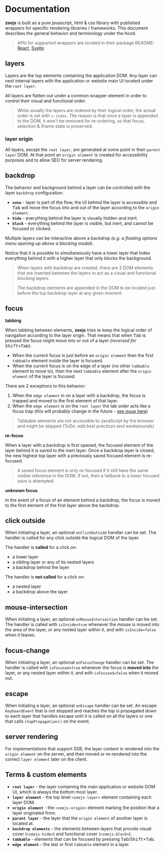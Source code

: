# Documentation

**zeejs** is built as a pure javascript, html & css library with published wrappers for specific rendering libraries / frameworks. This document describes the general behavior and terminology under the hood.

> APIs for supported wrappers are located in their package README: [React](https://github.com/idoros/zeejs/tree/master/packages/react), [Svelte](https://github.com/idoros/zeejs/tree/master/packages/svelte)

## layers

Layers are the top elements containing the application DOM. Any layer can nest internal layers with the application or website main UI located under the `root layer`.

All layers are flatten out under a common wrapper element in order to control their visual and functional order.

> While usually the layers are ordered by their logical order, the actual order is set with `z-index`. The reason is that once a layer is appended to the DOM, it won't be removed for re-ordering, so that focus, selection & iframe state is preserved.

### layer origin

All layers, except the `root layer`, are generated at some point in their `parent layer` DOM. At that point an `origin element` is created for accessibility purposes and to allow SEO for server rendering.

## backdrop

The behavior and background behind a layer can be controlled with the layer `backdrop` configuration:

-   **`none`** - layer is part of the flow, the UI behind the layer is accessible and <kbd>Tab</kbd> will move the focus into and out of the layer according to the `origin element`.
-   **`hide`** - everything behind the layer is visually hidden and inert.
-   **`block`** - everything behind the layer is visible, but inert, and cannot be focused or clicked.

Multiple layers can be interactive above a backdrop _(e.g. a floating options menu opening up above a blocking modal)_.

Notice that it is possible to simultaneously have a lower layer that hides everything behind it with a higher layer that only blocks the background.

> When layers with backdrop are created, there are 2 DOM elements that are inserted between the layers to act as a visual and functional blocking layers.
>
> The backdrop elements are appended in the DOM to be located just before the top backdrop layer at any given moment.

## focus

**tabbing**

When tabbing between elements, **zeejs** tries to keep the logical order of navigation according to the layer origin. That means that when <kbd>Tab</kbd> is pressed the focus might move into or out of a layer _(reversed for <kbd>Shift+Tab</kbd>)_:

-   When the current focus is just before an `origin element` then the first `tabbable` element inside the layer is focused.
-   When the current focus is on the edge of a layer (no other `tabbable` element to move to), then the next `tabbable` element after the `origin element` of the layer is focused.

There are 2 exceptions to this behavior:

1. When the `edge element` in on a layer with a backdrop, the focus is trapped and moved to the first element of that layer.
2. When the `edge element` is on the `root layer` the tab order acts like a focus trap (this will probably change in the future - [see issue here](https://github.com/idoros/zeejs/issues/11))

> Tabbable elements are not accessible to JavaScript by the browser and might be skipped _(ToDo: add best practices and workarounds)_

**re-focus**

When a layer with a backdrop is first opened, the focused element of the layer behind it is saved to the inert layer. Once a backdrop layer is closed, the new highest top layer with a previously saved focused element is re-focused.

> A saved focus element is only re-focused if it still have the same visible reference in the DOM. If not, then a fallback to a lower focused save is attempted.

**unknown focus**

In the event of a focus of an element behind a backdrop, the focus is moved to the first element of the first layer above the backdrop.

## click outside

When initiating a layer, an optional `onClickOutside` handler can be set. The handler is called for any click outside the logical DOM of the layer.

The handler is **called** for a click on:

-   a lower layer
-   a sibling layer or any of its nested layers
-   a backdrop behind the layer

The handler is **not called** for a click on:

-   a nested layer
-   a backdrop above the layer

## mouse-intersection

When initiating a layer, an optional `onMouseIntersection` handler can be set. The handler is called with `isInside=true` whenever the mouse is moved into the area of the layer, or any nested layer within it, and with `isInside=false` when it leaves.

## focus-change

When initiating a layer, an optional `onFocusChange` handler can be set. The handler is called with `isFocused=true` whenever the focus is **moved into** the layer, or any nested layer within it, and with `isFocused=false` when it moved out.

## escape

When initiating a layer, an optional `onEscape` handler can be set. An escape `KeyboardEvent` that is not stopped and reaches the top is propagated down to each layer that handles escape until it is called on all the layers or one that calls `stopPropagation()` on the event.

## server rendering

For implementations that support SSR, the layer content is rendered into the `origin element` on the server, and then moved or re-rendered into the correct `layer element` later on the client.

## Terms & custom elements

-   **`root layer`** - the layer containing the main application or website DOM UI, which is always the bottom most layer.
-   **`layer element`** - the top level `<zeejs-layer>` element containing each layer DOM.
-   **`origin element`** - the `<zeejs-origin>` element marking the position that a layer originated from.
-   **`parent layer`** - the layer that the `origin element` of another layer is located at.
-   **`backdrop elements`** - the elements between layers that provide visual cover (`<zeejs-hide>`) and functional cover (`<zeejs-block>`).
-   **`tabbable`** - elements that can be focused by pressing <kbd>Tab</kbd>/<kbd>Shift+Tab</kbd>.
-   **`edge element`** - the last or first `tabbable` element in a layer.
